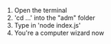 1. Open the terminal
2. 'cd ...' into the "adm" folder
3. Type in 'node index.js'
4. You're a computer wizard now
